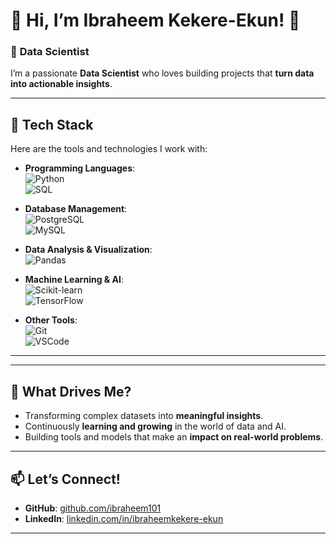 # 🌟 **Hi, I’m Ibraheem Kekere-Ekun!** 👋  

### 🚀 **Data Scientist**  
I’m a passionate **Data Scientist** who loves building projects that **turn data into actionable insights**.

---

## 🔧 **Tech Stack**
Here are the tools and technologies I work with:  
- **Programming Languages**:  
  ![Python](https://img.shields.io/badge/-Python-3776AB?style=flat-square&logo=python&logoColor=white)  
  ![SQL](https://img.shields.io/badge/-SQL-4479A1?style=flat-square&logo=postgresql&logoColor=white)  

- **Database Management**:  
  ![PostgreSQL](https://img.shields.io/badge/-PostgreSQL-4169E1?style=flat-square&logo=postgresql&logoColor=white)  
  ![MySQL](https://img.shields.io/badge/-MySQL-4479A1?style=flat-square&logo=mysql&logoColor=white)

- **Data Analysis & Visualization**:  
  ![Pandas](https://img.shields.io/badge/-Pandas-150458?style=flat-square&logo=pandas&logoColor=white)  

- **Machine Learning & AI**:  
  ![Scikit-learn](https://img.shields.io/badge/-Scikit--Learn-F7931E?style=flat-square&logo=scikit-learn&logoColor=white)  
  ![TensorFlow](https://img.shields.io/badge/-TensorFlow-FF6F00?style=flat-square&logo=tensorflow&logoColor=white)  

- **Other Tools**:  
  ![Git](https://img.shields.io/badge/-Git-F05032?style=flat-square&logo=git&logoColor=white)  
  ![VSCode](https://img.shields.io/badge/-VSCode-0078D4?style=flat-square&logo=visual-studio-code&logoColor=white)

---

<!---

## 📚 **Current Projects**
Here’s what I’m currently working on:  
- 🔍 **Fraudulent Ride Detection**: Analyzing transportation data to detect anomalies and predict fraud using **PostgreSQL**, **Python**, and **Machine Learning**.  
- 📊 **Sales Forecasting**: Building a forecasting model for retail sales trends using **Time Series Analysis**.  

---

## 🌟 **Portfolio Highlights**
Some of my notable projects:  
1. **[Fraud Detection in Credit Card Transactions](#)**:  
   Identified fraudulent patterns in credit card data using advanced SQL queries and anomaly detection techniques.  
   
2. **[E-commerce Customer Segmentation](#)**:  
   Implemented clustering algorithms to segment customers based on behavior and purchase patterns.

3. **[Interactive Data Dashboards](#)**:  
   Built interactive dashboards using **Plotly Dash** and **Streamlit** for visualizing key business metrics.
-->
---

## 🎯 **What Drives Me?**
- Transforming complex datasets into **meaningful insights**.
- Continuously **learning and growing** in the world of data and AI.
- Building tools and models that make an **impact on real-world problems**.

---

## 📫 **Let’s Connect!**
- **GitHub**: [github.com/ibraheem101](https://github.com/ibraheem101)  
- **LinkedIn**: [linkedin.com/in/ibraheemkekere-ekun](https://www.linkedin.com/in/ibraheemkekere-ekun/)  

---

